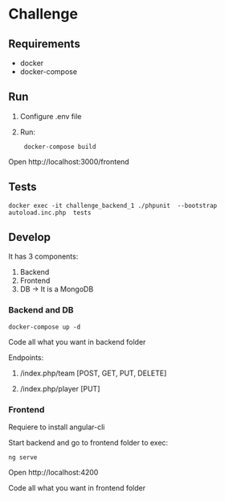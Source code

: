 # Challenge

## Requirements

 - docker
 - docker-compose

## Run

1. Configure .env file
2. Run:
    
        docker-compose build		

Open http://localhost:3000/frontend

## Tests
    docker exec -it challenge_backend_1 ./phpunit  --bootstrap autoload.inc.php  tests

## Develop

It has 3 components:

 1. Backend
 2. Frontend
 3. DB -> It is a MongoDB

### Backend and DB

    docker-compose up -d

Code all what you want in backend folder

Endpoints:

1. /index.php/team 		[POST, GET, PUT, DELETE]

2. /index.php/player	[PUT]

### Frontend

Requiere to install angular-cli

Start backend and go to frontend folder to exec:

    ng serve

Open http://localhost:4200

Code all what you want in frontend folder